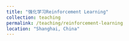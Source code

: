 ```yaml
---
title: "强化学习Reinforcement Learning"
collection: teaching
permalink: /teaching/reinforcement-learning
location: "Shanghai, China"
---
```

  
